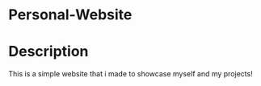 # Personal-Website
<H1>Description</H1>
This is a simple website that i made to showcase myself and my projects!
